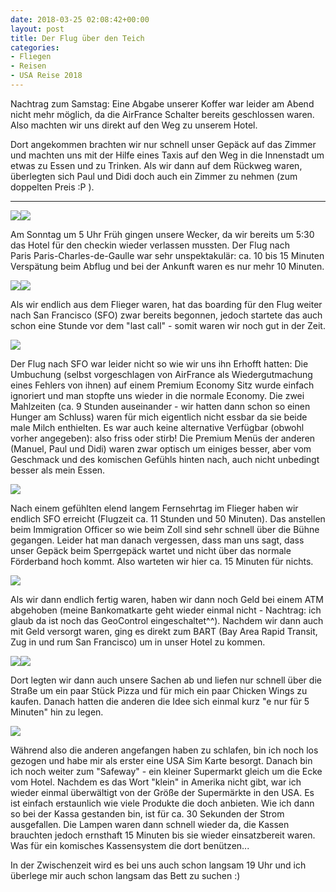 ```yaml
---
date: 2018-03-25 02:08:42+00:00
layout: post
title: Der Flug über den Teich
categories:
- Fliegen
- Reisen
- USA Reise 2018
---
```


Nachtrag zum Samstag: Eine Abgabe unserer Koffer war leider am Abend nicht mehr möglich, da die AirFrance Schalter bereits geschlossen waren. Also machten wir uns direkt auf den Weg zu unserem Hotel.

Dort angekommen brachten wir nur schnell unser Gepäck auf das Zimmer und machten uns mit der Hilfe eines Taxis auf den Weg in die Innenstadt um etwas zu Essen und zu Trinken. Als wir dann auf dem Rückweg waren, überlegten sich Paul und Didi doch auch ein Zimmer zu nehmen (zum doppelten Preis :P ).



* * *



[![](http://www.pbuchegger.at/wp-content/uploads/2018/03/20180325_070809-1024x512.jpg)](http://www.pbuchegger.at/wp-content/uploads/2018/03/20180325_070809.jpg)[![](http://www.pbuchegger.at/wp-content/uploads/2018/03/20180325_070839-1024x512.jpg)](http://www.pbuchegger.at/wp-content/uploads/2018/03/20180325_070839.jpg)

Am Sonntag um 5 Uhr Früh gingen unsere Wecker, da wir bereits um 5:30 das Hotel für den checkin wieder verlassen mussten. Der Flug nach Paris Paris-Charles-de-Gaulle war sehr unspektakulär: ca. 10 bis 15 Minuten Verspätung beim Abflug und bei der Ankunft waren es nur mehr 10 Minuten.

[![](http://www.pbuchegger.at/wp-content/uploads/2018/03/IMG-20180325-WA0005-1024x768.jpg)](http://www.pbuchegger.at/wp-content/uploads/2018/03/IMG-20180325-WA0005.jpg)[![](http://www.pbuchegger.at/wp-content/uploads/2018/03/20180325_072723_HDR-e1522026248780-1024x512.jpg)](http://www.pbuchegger.at/wp-content/uploads/2018/03/20180325_072723_HDR-e1522026248780.jpg)

Als wir endlich aus dem Flieger waren, hat das boarding für den Flug weiter nach San Francisco (SFO) zwar bereits begonnen, jedoch startete das auch schon eine Stunde vor dem "last call" - somit waren wir noch gut in der Zeit.

[![](http://www.pbuchegger.at/wp-content/uploads/2018/03/20180325_094607_HDR-e1522027682863-819x1024.jpg)](http://www.pbuchegger.at/wp-content/uploads/2018/03/20180325_094607_HDR-e1522027682863.jpg)

Der Flug nach SFO war leider nicht so wie wir uns ihn Erhofft hatten: Die Umbuchung (selbst vorgeschlagen von AirFrance als Wiedergutmachung eines Fehlers von ihnen) auf einem Premium Economy Sitz wurde einfach ignoriert und man stopfte uns wieder in die normale Economy. Die zwei Mahlzeiten (ca. 9 Stunden auseinander - wir hatten dann schon so einen Hunger am Schluss) waren für mich eigentlich nicht essbar da sie beide male Milch enthielten. Es war auch keine alternative Verfügbar (obwohl vorher angegeben): also friss oder stirb! Die Premium Menüs der anderen (Manuel, Paul und Didi) waren zwar optisch um einiges besser, aber vom Geschmack und des komischen Gefühls hinten nach, auch nicht unbedingt besser als mein Essen.

[![](http://www.pbuchegger.at/wp-content/uploads/2018/03/IMG-20180326-WA0001-1024x768.jpg)](http://www.pbuchegger.at/wp-content/uploads/2018/03/IMG-20180326-WA0001.jpg)

Nach einem gefühlten elend langem Fernsehrtag im Flieger haben wir endlich SFO erreicht (Flugzeit ca. 11 Stunden und 50 Minuten). Das anstellen beim Immigration Officer so wie beim Zoll sind sehr schnell über die Bühne gegangen. Leider hat man danach vergessen, dass man uns sagt, dass unser Gepäck beim Sperrgepäck wartet und nicht über das normale Förderband hoch kommt. Also warteten wir hier ca. 15 Minuten für nichts.

[![](http://www.pbuchegger.at/wp-content/uploads/2018/03/IMG-20180326-WA0000-768x1024.jpg)](http://www.pbuchegger.at/wp-content/uploads/2018/03/IMG-20180326-WA0000.jpg)

Als wir dann endlich fertig waren, haben wir dann noch Geld bei einem ATM abgehoben (meine Bankomatkarte geht wieder einmal nicht - Nachtrag: ich glaub da ist noch das GeoControl eingeschaltet^^). Nachdem wir dann auch mit Geld versorgt waren, ging es direkt zum BART (Bay Area Rapid Transit, Zug in und rum San Francisco) um in unser Hotel zu kommen.

[![](http://www.pbuchegger.at/wp-content/uploads/2018/03/20180325_141654-e1522030055456-661x1024.jpg)](http://www.pbuchegger.at/wp-content/uploads/2018/03/20180325_141654-e1522030055456.jpg)[![](http://www.pbuchegger.at/wp-content/uploads/2018/03/20180325_140815-1024x512.jpg)](http://www.pbuchegger.at/wp-content/uploads/2018/03/20180325_140815.jpg)

Dort legten wir dann auch unsere Sachen ab und liefen nur schnell über die Straße um ein paar Stück Pizza und für mich ein paar Chicken Wings zu kaufen.
Danach hatten die anderen die Idee sich einmal kurz "e nur für 5 Minuten" hin zu legen.

[![](http://www.pbuchegger.at/wp-content/uploads/2018/03/20180325_161943-1024x512.jpg)](http://www.pbuchegger.at/wp-content/uploads/2018/03/20180325_161943.jpg)

Während also die anderen angefangen haben zu schlafen, bin ich noch los gezogen und habe mir als erster eine USA Sim Karte besorgt.
Danach bin ich noch weiter zum "Safeway" - ein kleiner Supermarkt gleich um die Ecke vom Hotel. Nachdem es das Wort "klein" in Amerika nicht gibt, war ich wieder einmal überwältigt von der Größe der Supermärkte in den USA. Es ist einfach erstaunlich wie viele Produkte die doch anbieten.
Wie ich dann so bei der Kassa gestanden bin, ist für ca. 30 Sekunden der Strom ausgefallen. Die Lampen waren dann schnell wieder da, die Kassen brauchten jedoch ernsthaft 15 Minuten bis sie wieder einsatzbereit waren. Was für ein komisches Kassensystem die dort benützen...

In der Zwischenzeit wird es bei uns auch schon langsam 19 Uhr und ich überlege mir auch schon langsam das Bett zu suchen :)
